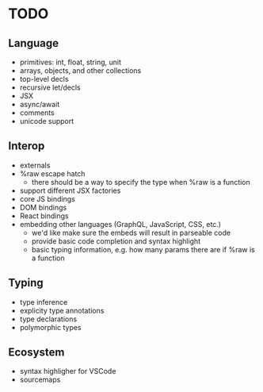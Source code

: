 # TODO

## Language
- primitives: int, float, string, unit
- arrays, objects, and other collections
- top-level decls
- recursive let/decls
- JSX
- async/await
- comments
- unicode support

## Interop
- externals
- %raw escape hatch
  - there should be a way to specify the type when %raw is a function
- support different JSX factories
- core JS bindings
- DOM bindings
- React bindings
- embedding other languages (GraphQL, JavaScript, CSS, etc.)
  - we'd like make sure the embeds will result in parseable code
  - provide basic code completion and syntax highlight
  - basic typing information, e.g. how many params there are if %raw is a function

## Typing
- type inference
- explicity type annotations
- type declarations
- polymorphic types

## Ecosystem
- syntax highligher for VSCode
- sourcemaps
